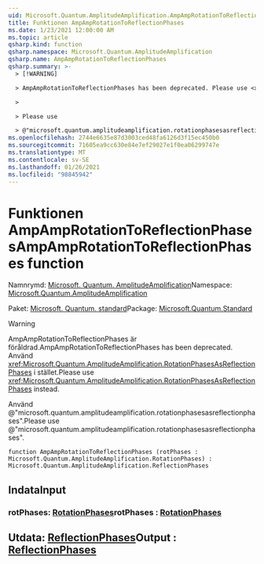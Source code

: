 ```yaml
---
uid: Microsoft.Quantum.AmplitudeAmplification.AmpAmpRotationToReflectionPhases
title: Funktionen AmpAmpRotationToReflectionPhases
ms.date: 1/23/2021 12:00:00 AM
ms.topic: article
qsharp.kind: function
qsharp.namespace: Microsoft.Quantum.AmplitudeAmplification
qsharp.name: AmpAmpRotationToReflectionPhases
qsharp.summary: >-
  > [!WARNING]

  > AmpAmpRotationToReflectionPhases has been deprecated. Please use <xref:Microsoft.Quantum.AmplitudeAmplification.RotationPhasesAsReflectionPhases> instead.

  >

  > Please use

  > @"microsoft.quantum.amplitudeamplification.rotationphasesasreflectionphases".
ms.openlocfilehash: 2744e6635e87d3003ced48fa6126d3f15ec450b0
ms.sourcegitcommit: 71605ea9cc630e84e7ef29027e1f0ea06299747e
ms.translationtype: MT
ms.contentlocale: sv-SE
ms.lasthandoff: 01/26/2021
ms.locfileid: "98845942"
---
```

# <a name="ampamprotationtoreflectionphases-function"></a><span data-ttu-id="80f9b-102">Funktionen AmpAmpRotationToReflectionPhases</span><span class="sxs-lookup"><span data-stu-id="80f9b-102">AmpAmpRotationToReflectionPhases function</span></span>

<span data-ttu-id="80f9b-103">Namnrymd: [Microsoft. Quantum. AmplitudeAmplification](xref:Microsoft.Quantum.AmplitudeAmplification)</span><span class="sxs-lookup"><span data-stu-id="80f9b-103">Namespace: [Microsoft.Quantum.AmplitudeAmplification](xref:Microsoft.Quantum.AmplitudeAmplification)</span></span>

<span data-ttu-id="80f9b-104">Paket: [Microsoft. Quantum. standard](https://nuget.org/packages/Microsoft.Quantum.Standard)</span><span class="sxs-lookup"><span data-stu-id="80f9b-104">Package: [Microsoft.Quantum.Standard](https://nuget.org/packages/Microsoft.Quantum.Standard)</span></span>


> [!WARNING]
> <span data-ttu-id="80f9b-105">AmpAmpRotationToReflectionPhases är föråldrad.</span><span class="sxs-lookup"><span data-stu-id="80f9b-105">AmpAmpRotationToReflectionPhases has been deprecated.</span></span> <span data-ttu-id="80f9b-106">Använd <xref:Microsoft.Quantum.AmplitudeAmplification.RotationPhasesAsReflectionPhases> i stället.</span><span class="sxs-lookup"><span data-stu-id="80f9b-106">Please use <xref:Microsoft.Quantum.AmplitudeAmplification.RotationPhasesAsReflectionPhases> instead.</span></span>
>
> <span data-ttu-id="80f9b-107">Använd @"microsoft.quantum.amplitudeamplification.rotationphasesasreflectionphases".</span><span class="sxs-lookup"><span data-stu-id="80f9b-107">Please use @"microsoft.quantum.amplitudeamplification.rotationphasesasreflectionphases".</span></span>



```qsharp
function AmpAmpRotationToReflectionPhases (rotPhases : Microsoft.Quantum.AmplitudeAmplification.RotationPhases) : Microsoft.Quantum.AmplitudeAmplification.ReflectionPhases
```


## <a name="input"></a><span data-ttu-id="80f9b-108">Indata</span><span class="sxs-lookup"><span data-stu-id="80f9b-108">Input</span></span>

### <a name="rotphases--rotationphases"></a><span data-ttu-id="80f9b-109">rotPhases: [RotationPhases](xref:Microsoft.Quantum.AmplitudeAmplification.RotationPhases)</span><span class="sxs-lookup"><span data-stu-id="80f9b-109">rotPhases : [RotationPhases](xref:Microsoft.Quantum.AmplitudeAmplification.RotationPhases)</span></span>





## <a name="output--reflectionphases"></a><span data-ttu-id="80f9b-110">Utdata: [ReflectionPhases](xref:Microsoft.Quantum.AmplitudeAmplification.ReflectionPhases)</span><span class="sxs-lookup"><span data-stu-id="80f9b-110">Output : [ReflectionPhases](xref:Microsoft.Quantum.AmplitudeAmplification.ReflectionPhases)</span></span>

